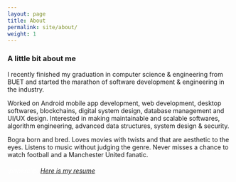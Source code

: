 ```yaml
---
layout: page
title: About
permalink: site/about/
weight: 1
---
```


### **A little bit about me**
<p>
    I recently finished my graduation in computer science & engineering from BUET
    and started the marathon of software development & engineering in the industry.
</p>

<p>
    Worked on Android mobile app development, web development, desktop softwares,
    blockchains, digital system design, database management and UI/UX design.
    Interested in making maintainable and scalable softwares, algorithm engineering,
    advanced data structures, system design & security.
</p>

<p>
    Bogra born and bred.
    Loves movies with twists and that are aesthetic to the eyes.
    Listens to music without judging the genre.
    Never misses a chance to watch football and a Manchester United fanatic.
</p>

<h6 style="color: #fff">
    :paperclip: <a href="https://drive.google.com/open?id=1VaLFWxw76L5tQ-dMLTVog0GxQH-FU8Og" target="_blank">
    Here is my resume</a> 
</h6>

<!-- ### **Stuff I kind of know**
<div class="column">
<div class="row">
{% include about/skills.html title="Languages" source=site.data.programming-languages %}
{% include about/skills.html title="Platforms & Frameworks" source=site.data.platforms-frameworks %}
</div>

<div class="row">
{% include about/skills.html title="Tools" source=site.data.tools %}
{% include about/skills.html title="Databases" source=site.data.databases %}
</div>

<div class="row">
{% include about/skills.html title="Other Skills" source=site.data.other-skills %}
{% include about/skills.html title="" source=site.data.placeholder %}
</div>
</div> -->
